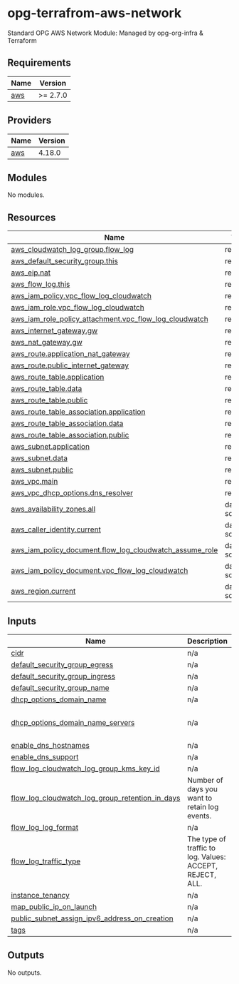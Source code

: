 # opg-terrafrom-aws-network
Standard OPG AWS Network Module: Managed by opg-org-infra &amp; Terraform

<!-- BEGINNING OF PRE-COMMIT-TERRAFORM DOCS HOOK -->
## Requirements

| Name | Version |
|------|---------|
| <a name="requirement_aws"></a> [aws](#requirement\_aws) | >= 2.7.0 |

## Providers

| Name | Version |
|------|---------|
| <a name="provider_aws"></a> [aws](#provider\_aws) | 4.18.0 |

## Modules

No modules.

## Resources

| Name | Type |
|------|------|
| [aws_cloudwatch_log_group.flow_log](https://registry.terraform.io/providers/hashicorp/aws/latest/docs/resources/cloudwatch_log_group) | resource |
| [aws_default_security_group.this](https://registry.terraform.io/providers/hashicorp/aws/latest/docs/resources/default_security_group) | resource |
| [aws_eip.nat](https://registry.terraform.io/providers/hashicorp/aws/latest/docs/resources/eip) | resource |
| [aws_flow_log.this](https://registry.terraform.io/providers/hashicorp/aws/latest/docs/resources/flow_log) | resource |
| [aws_iam_policy.vpc_flow_log_cloudwatch](https://registry.terraform.io/providers/hashicorp/aws/latest/docs/resources/iam_policy) | resource |
| [aws_iam_role.vpc_flow_log_cloudwatch](https://registry.terraform.io/providers/hashicorp/aws/latest/docs/resources/iam_role) | resource |
| [aws_iam_role_policy_attachment.vpc_flow_log_cloudwatch](https://registry.terraform.io/providers/hashicorp/aws/latest/docs/resources/iam_role_policy_attachment) | resource |
| [aws_internet_gateway.gw](https://registry.terraform.io/providers/hashicorp/aws/latest/docs/resources/internet_gateway) | resource |
| [aws_nat_gateway.gw](https://registry.terraform.io/providers/hashicorp/aws/latest/docs/resources/nat_gateway) | resource |
| [aws_route.application_nat_gateway](https://registry.terraform.io/providers/hashicorp/aws/latest/docs/resources/route) | resource |
| [aws_route.public_internet_gateway](https://registry.terraform.io/providers/hashicorp/aws/latest/docs/resources/route) | resource |
| [aws_route_table.application](https://registry.terraform.io/providers/hashicorp/aws/latest/docs/resources/route_table) | resource |
| [aws_route_table.data](https://registry.terraform.io/providers/hashicorp/aws/latest/docs/resources/route_table) | resource |
| [aws_route_table.public](https://registry.terraform.io/providers/hashicorp/aws/latest/docs/resources/route_table) | resource |
| [aws_route_table_association.application](https://registry.terraform.io/providers/hashicorp/aws/latest/docs/resources/route_table_association) | resource |
| [aws_route_table_association.data](https://registry.terraform.io/providers/hashicorp/aws/latest/docs/resources/route_table_association) | resource |
| [aws_route_table_association.public](https://registry.terraform.io/providers/hashicorp/aws/latest/docs/resources/route_table_association) | resource |
| [aws_subnet.application](https://registry.terraform.io/providers/hashicorp/aws/latest/docs/resources/subnet) | resource |
| [aws_subnet.data](https://registry.terraform.io/providers/hashicorp/aws/latest/docs/resources/subnet) | resource |
| [aws_subnet.public](https://registry.terraform.io/providers/hashicorp/aws/latest/docs/resources/subnet) | resource |
| [aws_vpc.main](https://registry.terraform.io/providers/hashicorp/aws/latest/docs/resources/vpc) | resource |
| [aws_vpc_dhcp_options.dns_resolver](https://registry.terraform.io/providers/hashicorp/aws/latest/docs/resources/vpc_dhcp_options) | resource |
| [aws_availability_zones.all](https://registry.terraform.io/providers/hashicorp/aws/latest/docs/data-sources/availability_zones) | data source |
| [aws_caller_identity.current](https://registry.terraform.io/providers/hashicorp/aws/latest/docs/data-sources/caller_identity) | data source |
| [aws_iam_policy_document.flow_log_cloudwatch_assume_role](https://registry.terraform.io/providers/hashicorp/aws/latest/docs/data-sources/iam_policy_document) | data source |
| [aws_iam_policy_document.vpc_flow_log_cloudwatch](https://registry.terraform.io/providers/hashicorp/aws/latest/docs/data-sources/iam_policy_document) | data source |
| [aws_region.current](https://registry.terraform.io/providers/hashicorp/aws/latest/docs/data-sources/region) | data source |

## Inputs

| Name | Description | Type | Default | Required |
|------|-------------|------|---------|:--------:|
| <a name="input_cidr"></a> [cidr](#input\_cidr) | n/a | `string` | `"0.0.0.0/0"` | no |
| <a name="input_default_security_group_egress"></a> [default\_security\_group\_egress](#input\_default\_security\_group\_egress) | n/a | `list(map(string))` | `null` | no |
| <a name="input_default_security_group_ingress"></a> [default\_security\_group\_ingress](#input\_default\_security\_group\_ingress) | n/a | `list(map(string))` | `null` | no |
| <a name="input_default_security_group_name"></a> [default\_security\_group\_name](#input\_default\_security\_group\_name) | n/a | `string` | `"default"` | no |
| <a name="input_dhcp_options_domain_name"></a> [dhcp\_options\_domain\_name](#input\_dhcp\_options\_domain\_name) | n/a | `string` | `""` | no |
| <a name="input_dhcp_options_domain_name_servers"></a> [dhcp\_options\_domain\_name\_servers](#input\_dhcp\_options\_domain\_name\_servers) | n/a | `list(string)` | <pre>[<br>  "AmazonProvidedDNS"<br>]</pre> | no |
| <a name="input_enable_dns_hostnames"></a> [enable\_dns\_hostnames](#input\_enable\_dns\_hostnames) | n/a | `bool` | `false` | no |
| <a name="input_enable_dns_support"></a> [enable\_dns\_support](#input\_enable\_dns\_support) | n/a | `bool` | `true` | no |
| <a name="input_flow_log_cloudwatch_log_group_kms_key_id"></a> [flow\_log\_cloudwatch\_log\_group\_kms\_key\_id](#input\_flow\_log\_cloudwatch\_log\_group\_kms\_key\_id) | n/a | `string` | `null` | no |
| <a name="input_flow_log_cloudwatch_log_group_retention_in_days"></a> [flow\_log\_cloudwatch\_log\_group\_retention\_in\_days](#input\_flow\_log\_cloudwatch\_log\_group\_retention\_in\_days) | Number of days you want to retain log events. | `number` | `null` | no |
| <a name="input_flow_log_log_format"></a> [flow\_log\_log\_format](#input\_flow\_log\_log\_format) | n/a | `string` | `null` | no |
| <a name="input_flow_log_traffic_type"></a> [flow\_log\_traffic\_type](#input\_flow\_log\_traffic\_type) | The type of traffic to log. Values: ACCEPT, REJECT, ALL. | `string` | `"ALL"` | no |
| <a name="input_instance_tenancy"></a> [instance\_tenancy](#input\_instance\_tenancy) | n/a | `string` | `"default"` | no |
| <a name="input_map_public_ip_on_launch"></a> [map\_public\_ip\_on\_launch](#input\_map\_public\_ip\_on\_launch) | n/a | `bool` | `false` | no |
| <a name="input_public_subnet_assign_ipv6_address_on_creation"></a> [public\_subnet\_assign\_ipv6\_address\_on\_creation](#input\_public\_subnet\_assign\_ipv6\_address\_on\_creation) | n/a | `bool` | `false` | no |
| <a name="input_tags"></a> [tags](#input\_tags) | n/a | `map(string)` | n/a | yes |

## Outputs

No outputs.
<!-- END OF PRE-COMMIT-TERRAFORM DOCS HOOK -->
